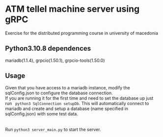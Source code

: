 # ATM tellel machine server using gRPC
Exercise for the distributed programming course in university of macedonia

## Python3.10.8 dependences 
mariadb(1.1.4), grpcio(1.50.1), grpcio-tools(1.50.0)
  
## Usage
Given that you have access to a mariadb instance, modify the sqlConfig.json to configure the database connection.
<br>
If you are running it for the first time and need to set the database up just run
``` python3 SqlConnection setupDb```. This will automatically connect to mariadb and create and setup a database (name specified in sqlConfig.json) with some test data.
<br>
<br><br>Run ```python3 server_main.py``` to start the server.

